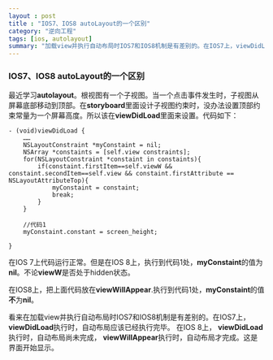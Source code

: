 ```yaml
---
layout : post
title : "IOS7、IOS8 autoLayout的一个区别"
category: "逆向工程"
tags: [ios, autolayout]
summary: "加载view并执行自动布局时IOS7和IOS8机制是有差别的。在IOS7上，viewDidLoad执行时，自动布局应该已经执行完毕。 在IOS 8上， viewDidLoad执行时，自动布局尚未完成， viewWillAppear执行时，自动布局才完成。这是界面开始显示。"
---
```


### IOS7、IOS8 autoLayout的一个区别
最近学习**autolayout**。根视图有一个子视图。当一个点击事件发生时，子视图从屏幕底部移动到顶部。在**storyboard**里面设计子视图约束时，没办法设置顶部约束常量为一个屏幕高度。所以该在**viewDidLoad**里面来设置。代码如下：

```objc
- (void)viewDidLoad {
    ……
    NSLayoutConstraint *myConstaint = nil;
    NSArray *constaints = [self.view constraints];
    for(NSLayoutConstraint *constaint in constaints){
        if(constaint.firstItem==self.viewW && constaint.secondItem==self.view && constaint.firstAttribute == NSLayoutAttributeTop){
            myConstaint = constaint;
            break;
        }
    }
    
    //代码1
    myConstaint.constant = screen_height;
    
}
```

在IOS 7上代码运行正常。但是在IOS 8上，执行到代码1处，**myConstaint**的值为**nil**。不论**viewW**是否处于hidden状态。

在IOS8上，把上面代码放在**viewWillAppear**.执行到代码1处，**myConstaint**的值**不**为**nil**。

看来在加载view并执行自动布局时IOS7和IOS8机制是有差别的。在IOS7上，**viewDidLoad**执行时，自动布局应该已经执行完毕。 在IOS 8上， **viewDidLoad**执行时，自动布局尚未完成， **viewWillAppear**执行时，自动布局才完成。这是界面开始显示。